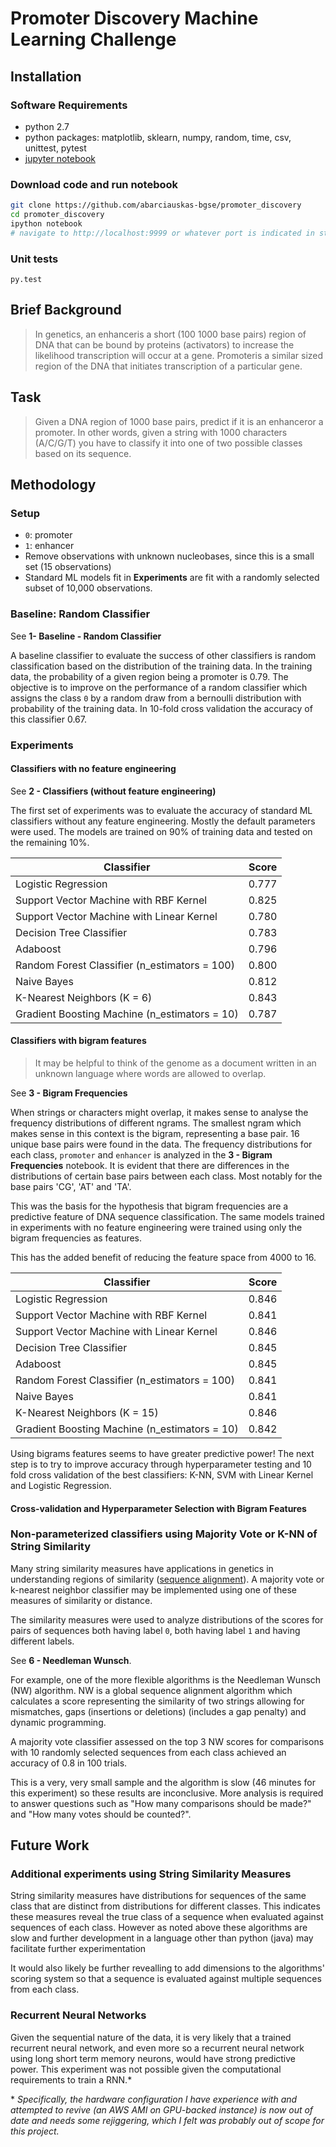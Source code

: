 # Promoter Discovery Machine Learning Challenge

## Installation

### Software Requirements

* python 2.7
* python packages: matplotlib, sklearn, numpy, random, time, csv, unittest, pytest
* [jupyter notebook](http://jupyter.readthedocs.io/en/latest/install.html)

### Download code and run notebook

```bash
git clone https://github.com/abarciauskas-bgse/promoter_discovery
cd promoter_discovery
ipython notebook
# navigate to http://localhost:9999 or whatever port is indicated in stdout
```

### Unit tests

```
py.test
```

## Brief Background

> In genetics, an e​nhancer​is a short (100 ­1000 base pairs) region of DNA that can be bound by proteins (activators) to increase the likelihood transcription will occur at a gene. P​romoter​is a similar sized region of the DNA that initiates transcription of a particular gene.

## Task

> Given a DNA region of 1000 base pairs, predict if it is an e​nhancer​or a p​romoter. ​In other words, given a string with 1000 characters (A/C/G/T) you have to classify it into one of two possible classes based on its sequence.

## Methodology

### Setup

* `0`: promoter
* `1`: enhancer
* Remove observations with unknown nucleobases, since this is a small set (15 observations)
* Standard ML models fit in **Experiments** are fit with a randomly selected subset of 10,000 observations.

### Baseline: Random Classifier

See **1- Baseline - Random Classifier**

A baseline classifier to evaluate the success of other classifiers is random classification based on the distribution of the training data. In the training data, the probability of a given region being a promoter is 0.79. The objective is to improve on the performance of a random classifier which assigns the class `0` by a random draw from a bernoulli distribution with probability of the training data. In 10-fold cross validation the accuracy of this classifier 0.67.

### Experiments

#### Classifiers with no feature engineering

See **2 - Classifiers (without feature engineering)**

The first set of experiments was to evaluate the accuracy of standard ML classifiers without any feature engineering. Mostly the default parameters were used. The models are trained on 90% of training data and tested on the remaining 10%.

| Classifier                                    | Score |
|-----------------------------------------------|-------|
| Logistic Regression                           | 0.777 |
| Support Vector Machine with RBF Kernel        | 0.825 |
| Support Vector Machine with Linear Kernel     | 0.780 |
| Decision Tree Classifier                      | 0.783 |
| Adaboost                                      | 0.796 |
| Random Forest Classifier (n_estimators = 100) | 0.800 |
| Naive Bayes                                   | 0.812 |
| K-Nearest Neighbors (K = 6)                   | 0.843 |
| Gradient Boosting Machine (n_estimators = 10) | 0.787 |


#### Classifiers with bigram features

> It may be helpful to think of the genome as a document written in an unknown language where words are allowed to overlap.

See **3 - Bigram Frequencies**

When strings or characters might overlap, it makes sense to analyse the frequency distributions of different ngrams. The smallest ngram which makes sense in this context is the bigram, representing a base pair. 16 unique base pairs were found in the data. The frequency distributions for each class, `promoter` and `enhancer` is analyzed in the **3 - Bigram Frequencies** notebook. It is evident that there are differences in the distributions of certain base pairs between each class. Most notably for the base pairs 'CG', 'AT' and 'TA'.

This was the basis for the hypothesis that bigram frequencies are a predictive feature of DNA sequence classification. The same models trained in experiments with no feature engineering were trained using only the bigram frequencies as features. 

This has the added benefit of reducing the feature space from 4000 to 16.

| Classifier                                    | Score |
|-----------------------------------------------|-------|
| Logistic Regression                           | 0.846 |
| Support Vector Machine with RBF Kernel        | 0.841 |
| Support Vector Machine with Linear Kernel     | 0.846 |
| Decision Tree Classifier                      | 0.845 |
| Adaboost                                      | 0.845 |
| Random Forest Classifier (n_estimators = 100) | 0.841 |
| Naive Bayes                                   | 0.841 |
| K-Nearest Neighbors (K = 15)                  | 0.846 |
| Gradient Boosting Machine (n_estimators = 10) | 0.842 |

Using bigrams features seems to have greater predictive power! The next step is to try to improve accuracy through hyperparameter testing and 10 fold cross validation of the best classifiers: K-NN, SVM with Linear Kernel and Logistic Regression.


#### Cross-validation and Hyperparameter Selection with Bigram Features



### Non-parameterized classifiers using Majority Vote or K-NN of String Similarity

Many string similarity measures have applications in genetics in understanding regions of similarity ([sequence alignment](https://en.wikipedia.org/wiki/Sequence_alignment)). A majority vote or k-nearest neighbor classifier may be implemented using one of these measures of similarity or distance.

The similarity measures were used to analyze distributions of the scores for pairs of sequences both having label `0`, both having label `1` and having different labels.

See **6 - Needleman Wunsch**.

For example, one of the more flexible algorithms is the Needleman Wunsch (NW) algorithm. NW is a global sequence alignment algorithm which calculates a score representing the similarity of two strings allowing for mismatches, gaps (insertions or deletions) (includes a gap penalty) and dynamic programming.

A majority vote classifier assessed on the top 3 NW scores for comparisons with 10 randomly selected sequences from each class achieved an accuracy of 0.8 in 100 trials.

This is a very, very small sample and the algorithm is slow (46 minutes for this experiment) so these results are inconclusive. More analysis is required to answer questions such as "How many comparisons should be made?" and "How many votes should be counted?".

## Future Work

### Additional experiments using String Similarity Measures

String similarity measures have distributions for sequences of the same class that are distinct from distributions for different classes. This indicates these measures reveal the true class of a sequence when evaluated against sequences of each class. However as noted above these algorithms are slow and further development in a language other than python (java) may facilitate further experimentation

It would also likely be further revealling to add dimensions to the algorithms' scoring system so that a sequence is evaluated against multiple sequences from each class.

### Recurrent Neural Networks

Given the sequential nature of the data, it is very likely that a trained recurrent neural network, and even more so a recurrent neural network using long short term memory neurons, would have strong predictive power. This experiment was not possible given the computational requirements to train a RNN.*

\* *Specifically, the hardware configuration I have experience with and attempted to revive (an AWS AMI on GPU-backed instance) is now out of date and needs some rejiggering, which I felt was probably out of scope for this project.*


